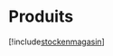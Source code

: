 # Produits

[!include[stockenmagasin](produits.stockenmagasin.autogen.md)]













































































































